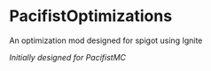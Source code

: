 # PacifistOptimizations
An optimization mod designed for spigot using Ignite


*Initially designed for PacifistMC*

